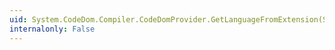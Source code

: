 ```yaml
---
uid: System.CodeDom.Compiler.CodeDomProvider.GetLanguageFromExtension(System.String)
internalonly: False
---
```

